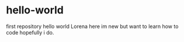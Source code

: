 # hello-world
first repository
hello world 
Lorena here im new but want to learn how to code hopefully i do.
